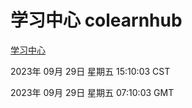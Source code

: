 # 学习中心 colearnhub
[学习中心](http://:56308/colearnhub/)

2023年 09月 29日 星期五 15:10:03 CST

2023年 09月 29日 星期五 07:10:03 GMT
